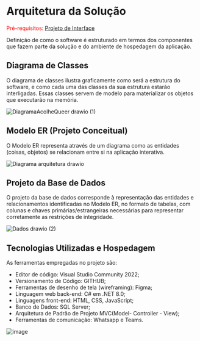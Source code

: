 # Arquitetura da Solução

<span style="color:red">Pré-requisitos: <a href="3-Projeto de Interface.md"> Projeto de Interface</a></span>

Definição de como o software é estruturado em termos dos componentes que fazem parte da solução e do ambiente de hospedagem da aplicação.

## Diagrama de Classes

O diagrama de classes ilustra graficamente como será a estrutura do software, e como cada uma das classes da sua estrutura estarão interligadas. Essas classes servem de modelo para materializar os objetos que executarão na memória.

![DiagramaAcolheQueer drawio (1)](https://github.com/ICEI-PUC-Minas-PMV-ADS/PMV-ADS-2024-1-E2-ProjAcolheQueer/assets/114714846/2670cae7-c403-47d3-ade2-a2f39dac60fc)



## Modelo ER (Projeto Conceitual)

O Modelo ER representa através de um diagrama como as entidades (coisas, objetos) se relacionam entre si na aplicação interativa.

![Diagrama arquitetura drawio](https://github.com/ICEI-PUC-Minas-PMV-ADS/PMV-ADS-2024-1-E2-ProjAcolheQueer/assets/114714846/4ab74b03-896c-49d5-80e5-2f7e5e714e48)


## Projeto da Base de Dados

O projeto da base de dados corresponde à representação das entidades e relacionamentos identificadas no Modelo ER, no formato de tabelas, com colunas e chaves primárias/estrangeiras necessárias para representar corretamente as restrições de integridade.
 
![Dados drawio (2)](https://github.com/ICEI-PUC-Minas-PMV-ADS/PMV-ADS-2024-1-E2-ProjAcolheQueer/assets/114714846/dafc202d-460a-46ad-8996-27d78cbd4cdb)



## Tecnologias Utilizadas e Hospedagem

As ferramentas empregadas no projeto são:

 - Editor de código: Visual Studio Community 2022;
 - Versionamento de  Código: GITHUB;
 - Ferramentas de desenho de tela (wireframing): Figma;
 - Linguagem web back-end: C# em .NET 8.0;
 - Linguagens front-end: HTML, CSS, JavaScript;
 - Banco de Dados: SQL Server;
 - Arquitetura de Padrão de Projeto MVC(Model- Controller - View);
 - Ferramentas de comunicação: Whatsapp e Teams.

![image](https://github.com/ICEI-PUC-Minas-PMV-ADS/PMV-ADS-2024-1-E2-ProjAcolheQueer/assets/114714846/741bef79-7623-4d41-8dde-e066fd4b3f0a)
